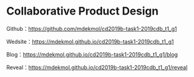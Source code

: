 # Collaborative Product Design

Github：https://github.com/mdekmol/cd2019b-task1-2019cdb_t1_g1

Wedsite：https://mdekmol.github.io/cd2019b-task1-2019cdb_t1_g1

Blog：https://mdekmol.github.io/cd2019b-task1-2019cdb_t1_g1/blog

Reveal：https://mdekmol.github.io/cd2019b-task1-2019cdb_t1_g1/reveal